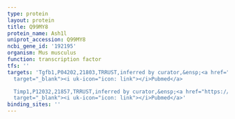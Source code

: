 ```yaml
---
type: protein
layout: protein
title: Q99MY8
protein_name: Ash1l
uniprot_accession: Q99MY8
ncbi_gene_id: '192195'
organism: Mus musculus
function: transcription factor
tfs: ''
targets: 'Tgfb1,P04202,21803,TRRUST,inferred by curator,&ensp;<a href="https://www.ncbi.nlm.nih.gov/pubmed/?term=22488473%5Buid%5D"
  target="_blank"><i uk-icon="icon: link"></i>Pubmed</a>

  Timp1,P12032,21857,TRRUST,inferred by curator,&ensp;<a href="https://www.ncbi.nlm.nih.gov/pubmed/?term=22488473%5Buid%5D"
  target="_blank"><i uk-icon="icon: link"></i>Pubmed</a>'
binding_sites: ''
---
```

